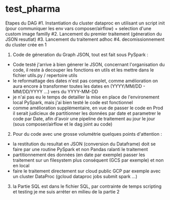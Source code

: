 # test_pharma

Etapes du DAG
#1. Instantiation du cluster dataproc en utilisant un script init (pour communiquer les env vars composer/airflow) + selection d'une custom image familly
#2. Lancement du premier traitement (géneration du JSON resutlat)
#3. Lancement du traitement adhoc
#4. decomissionnement du cluster crée en 1



1. Code de géneration du Graph JSON, tout est fait sous PySpark :
- Code testé j'arrive à bien génerer le JSON, concernant l'organisation du code, il reste à decouper les fonctions en utils et les mettre dans le fichier utils.py / repertoire utils
- le reformattage des dates n'est pas complet, comme amélioration on aura encore à transformer toutes les dates en (YYYY/MM/DD - MM/DD/YYYY ...) vers du YYYY-MM-DD
- je n'ai pas eu le temps de detailler la mise en place de l'environement local PySpark, mais j'ai bien testé le code est fonctionnel
- comme amélioration supplémentaire, en vue de passer le code en Prod il serait judicieux de partitionner les données par date et parametrer le code par Date, afin d'avoir une pipeline de traitement au jour le jour (sous composer/airflow et le dag joint au code)

2. Pour du code avec une grosse volumétrie quelques points d'attention :
- la restitution du resultat en JSON (conversion du Dataframe) doit se faire par une routine PySpark et non Pandas ralanti le traitement
- partitionnement des données (en date par exemple)
passer les traitement sur un filesystem plus conséquent (GCS par exemple) et non en local
- faire le traitement directement sur cloud public GCP par exemple avec un cluster DataProc (gcloud dataproc jobs submit spark ...)

3. la Partie SQL est dans le fichier SQL, par contrainte de temps scripting et testing je me suis arréter en milieu de la partie 2